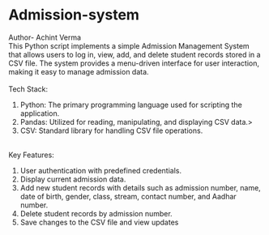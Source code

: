 # Admission-system
Author- Achint Verma
<br>
This Python script implements a simple Admission Management System that allows users to log in, view, add, and delete student records stored in a CSV file. The system provides a menu-driven interface for user interaction, making it easy to manage admission data.
<br>
<br>
Tech Stack:
<ol>
  <li>Python: The primary programming language used for scripting the application.</li>
  <li>Pandas: Utilized for reading, manipulating, and displaying CSV data.></li>
  <li>CSV: Standard library for handling CSV file operations.</li>
</ol>
<br>
Key Features:
<ol>
  <li>User authentication with predefined credentials.</li>
  <li>Display current admission data.</li>
  <li>Add new student records with details such as admission number, name, date of birth, gender, class, stream, contact number, and Aadhar number.</li>
  <li>Delete student records by admission number.</li>
  <li>Save changes to the CSV file and view updates</li>
</ol>

